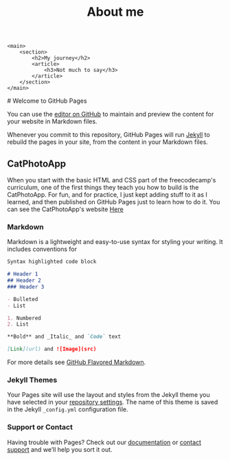 
<html>
  <head>
	<title>About</title>
	<link rel="stylesheet" type="text/css" href="assets/css/styles.scss">
</head>
<body>
	<header>
		<h1>About me</h1>
	</header>

	<main>
		<section>
			<h2>My journey</h2>
			<article>
				<h3>Not much to say</h3>
			</article>
		</section>
	</main>
</body>
</html>
# Welcome to GitHub Pages

You can use the [editor on GitHub](https://github.com/mr2much/webdev/edit/master/README.md) to maintain and preview the content for your website in Markdown files.

Whenever you commit to this repository, GitHub Pages will run [Jekyll](https://jekyllrb.com/) to rebuild the pages in your site, from the content in your Markdown files.

## CatPhotoApp

When you start with the basic HTML and CSS part of the freecodecamp's curriculum, one of the first things they teach you how to build is the CatPhotoApp. For fun, and for practice, I just kept adding stuff to it as I learned, and then published on GitHub Pages just to learn how to do it. You can see the CatPhotoApp's website [Here](https://mr2much.github.io/webdev/catphotoapp/html/practice)

### Markdown

Markdown is a lightweight and easy-to-use syntax for styling your writing. It includes conventions for

```markdown
Syntax highlighted code block

# Header 1
## Header 2
### Header 3

- Bulleted
- List

1. Numbered
2. List

**Bold** and _Italic_ and `Code` text

[Link](url) and ![Image](src)
```

For more details see [GitHub Flavored Markdown](https://guides.github.com/features/mastering-markdown/).

### Jekyll Themes

Your Pages site will use the layout and styles from the Jekyll theme you have selected in your [repository settings](https://github.com/mr2much/webdev/settings). The name of this theme is saved in the Jekyll `_config.yml` configuration file.

### Support or Contact

Having trouble with Pages? Check out our [documentation](https://help.github.com/categories/github-pages-basics/) or [contact support](https://github.com/contact) and we’ll help you sort it out.
